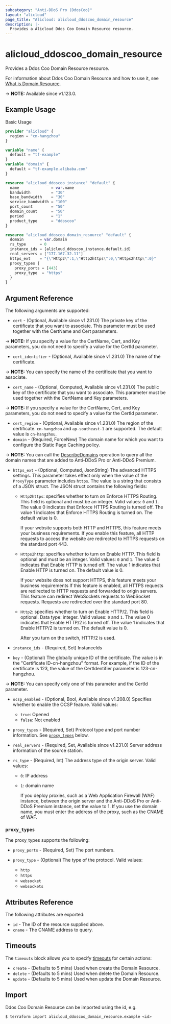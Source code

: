 ```yaml
---
subcategory: "Anti-DDoS Pro (DdosCoo)"
layout: "alicloud"
page_title: "Alicloud: alicloud_ddoscoo_domain_resource"
description: |-
  Provides a Alicloud Ddos Coo Domain Resource resource.
---
```


# alicloud_ddoscoo_domain_resource

Provides a Ddos Coo Domain Resource resource.



For information about Ddos Coo Domain Resource and how to use it, see [What is Domain Resource](https://www.alibabacloud.com/help/en/anti-ddos/anti-ddos-pro-and-premium/developer-reference/api-ddoscoo-2020-01-01-createdomainresource).

-> **NOTE:** Available since v1.123.0.

## Example Usage

Basic Usage

```terraform
provider "alicloud" {
  region = "cn-hangzhou"
}

variable "name" {
  default = "tf-example"
}
variable "domain" {
  default = "tf-example.alibaba.com"
}

resource "alicloud_ddoscoo_instance" "default" {
  name              = var.name
  bandwidth         = "30"
  base_bandwidth    = "30"
  service_bandwidth = "100"
  port_count        = "50"
  domain_count      = "50"
  period            = "1"
  product_type      = "ddoscoo"
}

resource "alicloud_ddoscoo_domain_resource" "default" {
  domain       = var.domain
  rs_type      = 0
  instance_ids = [alicloud_ddoscoo_instance.default.id]
  real_servers = ["177.167.32.11"]
  https_ext    = "{\"Http2\":1,\"Http2https\":0,\"Https2http\":0}"
  proxy_types {
    proxy_ports = [443]
    proxy_type  = "https"
  }
}
```

## Argument Reference

The following arguments are supported:
* `cert` - (Optional, Available since v1.231.0) The private key of the certificate that you want to associate. This parameter must be used together with the CertName and Cert parameters.

-> **NOTE:**   If you specify a value for the CertName, Cert, and Key parameters, you do not need to specify a value for the CertId parameter.

* `cert_identifier` - (Optional, Available since v1.231.0) The name of the certificate.

-> **NOTE:**   You can specify the name of the certificate that you want to associate.

* `cert_name` - (Optional, Computed, Available since v1.231.0) The public key of the certificate that you want to associate. This parameter must be used together with the CertName and Key parameters.

-> **NOTE:**   If you specify a value for the CertName, Cert, and Key parameters, you do not need to specify a value for the CertId parameter.

* `cert_region` - (Optional, Available since v1.231.0) The region of the certificate. `cn-hangzhou` and `ap-southeast-1` are supported. The default value is `cn-hangzhou`. 
* `domain` - (Required, ForceNew) The domain name for which you want to configure the Static Page Caching policy.

-> **NOTE:**  You can call the [DescribeDomains](https://www.alibabacloud.com/help/en/doc-detail/91724.html) operation to query all the domain names that are added to Anti-DDoS Pro or Anti-DDoS Premium.

* `https_ext` - (Optional, Computed, JsonString) The advanced HTTPS settings. This parameter takes effect only when the value of the `ProxyType` parameter includes `https`. The value is a string that consists of a JSON struct. The JSON struct contains the following fields:

  - `Http2https`: specifies whether to turn on Enforce HTTPS Routing. This field is optional and must be an integer. Valid values: `0` and `1`. The value 0 indicates that Enforce HTTPS Routing is turned off. The value 1 indicates that Enforce HTTPS Routing is turned on. The default value is 0.

    If your website supports both HTTP and HTTPS, this feature meets your business requirements. If you enable this feature, all HTTP requests to access the website are redirected to HTTPS requests on the standard port 443.

  - `Https2http`: specifies whether to turn on Enable HTTP. This field is optional and must be an integer. Valid values: `0` and `1`. The value 0 indicates that Enable HTTP is turned off. The value 1 indicates that Enable HTTP is turned on. The default value is 0.

    If your website does not support HTTPS, this feature meets your business requirements If this feature is enabled, all HTTPS requests are redirected to HTTP requests and forwarded to origin servers. This feature can redirect WebSockets requests to WebSocket requests. Requests are redirected over the standard port 80.

  - `Http2`: specifies whether to turn on Enable HTTP/2. This field is optional. Data type: integer. Valid values: `0` and `1`. The value 0 indicates that Enable HTTP/2 is turned off. The value 1 indicates that Enable HTTP/2 is turned on. The default value is 0.

    After you turn on the switch, HTTP/2 is used.
* `instance_ids` - (Required, Set) InstanceIds
* `key` - (Optional) The globally unique ID of the certificate. The value is in the "Certificate ID-cn-hangzhou" format. For example, if the ID of the certificate is 123, the value of the CertIdentifier parameter is 123-cn-hangzhou.

-> **NOTE:**   You can specify only one of this parameter and the CertId parameter.

* `ocsp_enabled` - (Optional, Bool, Available since v1.208.0) Specifies whether to enable the OCSP feature. Valid values:
  - `true`: Opened
  - `false`: Not enabled
* `proxy_types` - (Required, Set) Protocol type and port number information. See [`proxy_types`](#proxy_types) below.
* `real_servers` - (Required, Set, Available since v1.231.0) Server address information of the source station.
* `rs_type` - (Required, Int) The address type of the origin server. Valid values:

  - `0`: IP address

  - `1`: domain name

    If you deploy proxies, such as a Web Application Firewall (WAF) instance, between the origin server and the Anti-DDoS Pro or Anti-DDoS Premium instance, set the value to 1. If you use the domain name, you must enter the address of the proxy, such as the CNAME of WAF.

### `proxy_types`

The proxy_types supports the following:
* `proxy_ports` - (Required, Set) The port numbers.
* `proxy_type` - (Optional) The type of the protocol. Valid values:

  - `http`
  - `https`
  - `websocket`
  - `websockets`

## Attributes Reference

The following attributes are exported:
* `id` - The ID of the resource supplied above.
* `cname` - The CNAME address to query.

## Timeouts

The `timeouts` block allows you to specify [timeouts](https://www.terraform.io/docs/configuration-0-11/resources.html#timeouts) for certain actions:
* `create` - (Defaults to 5 mins) Used when create the Domain Resource.
* `delete` - (Defaults to 5 mins) Used when delete the Domain Resource.
* `update` - (Defaults to 5 mins) Used when update the Domain Resource.

## Import

Ddos Coo Domain Resource can be imported using the id, e.g.

```shell
$ terraform import alicloud_ddoscoo_domain_resource.example <id>
```